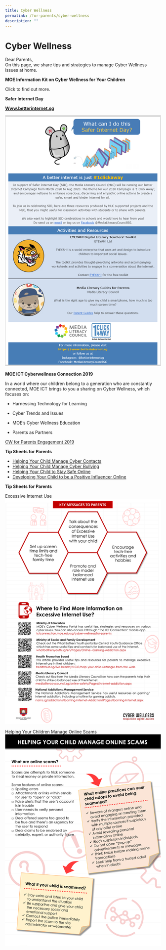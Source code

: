 ```yaml
---
title: Cyber Wellness
permalink: /for-parents/cyber-wellness
description: ""
---
```

# Cyber Wellness

  
Dear Parents,  
On this page, we share tips and strategies to manage Cyber Wellness issues at home.


**MOE Information Kit on Cyber Wellness for Your Children**

Click [](/files/cyber-wellness-for-your-child.pdf)to find out more.

**Safer Internet Day**


**[Www.betterinternet.sg](https://www.betterinternet.sg/)**

![](/images/MRL.png)


**MOE ICT Cyberwellness Connection 2019** 


In a world where our children belong to a generation who are constantly connected, MOE ICT brings to you a sharing on Cyber Wellness, which focuses on:  
  

*   Harnessing Technology for Learning

*   Cyber Trends and Issues

*   MOE’s Cyber Wellness Education

*   Parents as Partners

[CW for Parents Engagement 2019](/files/CW%20for%20Parents%20Engagement%202019.pdf)

**Tip Sheets for Parents**

* [Helping Your Child Manage Cyber Contacts](/files/01%20Helping%20Your%20Child%20Manage%20Cyber%20Contacts.pdf)
* [Helping Your Child Manage Cyber Bullying](/files/02%20Helping%20Your%20Child%20Manage%20Cyber%20Bullying.pdf)
* [Helping Your Child to Stay Safe Online](/files/03%20Helping%20Your%20Child%20to%20Stay%20Safe%20Online.pdf)
* [Developing Your Child to be a Positive Influencer Online](/files/2018%20T1%20Parents%20Tip%20Sheet_pdf.pdf)


**Tip Sheets for Parents**


Excessive Internet Use
![](/images/Tip%20sheet%20for%20Parents-Excessive%20Internet%20Use.png)

Helping Your Children Manage Online Scams
![](/images/Tip%20sheet%20for%20Parents-Helping%20Your%20Child%20Manage%20Online%20Scams.jpg)

